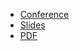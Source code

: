* [Conference](https://ossjapan2022.sched.com/event/5456bdb9d6eea9023ec6bc12e9b215ba)
* [Slides](https://docs.google.com/presentation/d/1TLkZOVvdggqPxrE69H_dNje6ylaQUtbKFkHMfZqTiUo)
* [PDF](2022-12-06--Cloud_native_observability_with_Prometheus_and_beyond.pdf)
